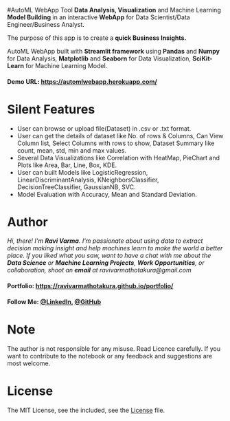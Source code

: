 #AutoML WebApp Tool
**Data Analysis, Visualization** and Machine Learning **Model Building** in an interactive **WebApp** for Data Scientist/Data Engineer/Business Analyst.

The purpose of this app is to create a **quick Business Insights.**

AutoML WebApp built with **Streamlit framework** using **Pandas** and **Numpy** for Data Analysis, **Matplotlib** and **Seaborn** for Data Visualization, **SciKit-Learn** for Machine Learning Model.

#### Demo URL: https://automlwebapp.herokuapp.com/

# Silent Features
* User can browse or upload file(Dataset) in .csv or .txt format.
* User can get the details of dataset like No. of rows & Columns, Can View Column list, Select Columns with rows to show, Dataset Summary like count, mean, std, min and max values.
* Several Data Visualizations like Correlation with HeatMap, PieChart and Plots like Area, Bar, Line, Box, KDE.
* User can built Models like LogisticRegression, LinearDiscriminantAnalysis, KNeighborsClassifier, DecisionTreeClassifier, GaussianNB, SVC.
* Model Evaluation with Accuracy, Mean and Standard Deviation.

# Author
_Hi, there! I'm **Ravi Varma**. I'm passionate about using data to extract decision making insight and help machines learn to make the world a better place. If you liked what you saw, want to have a chat with me about the **Data Science** or **Machine Learning Projects**, **Work Opportunities**, or collaboration, shoot an **email** at ravivarmathotakura@gmail.com_

#### Portfolio: https://ravivarmathotakura.github.io/portfolio/

#### Follow Me: [@LinkedIn](https://www.linkedin.com/in/ravivarmathotakura/ "Ravi Varma LinkedIn Profile"), [@GitHub](https://github.com/ravivarmathotakura "Ravi Varma GitHub Profile")

# Note
The author is not responsible for any misuse. Read Licence carefully. If you want to contribute to the notebook or any feedback and suggestions are most welcome.

# License
The MIT License, see the included, see the [License](https://github.com/ravivarmathotakura/AutoML_WebApp_Tool/blob/master/LICENSE) file.

